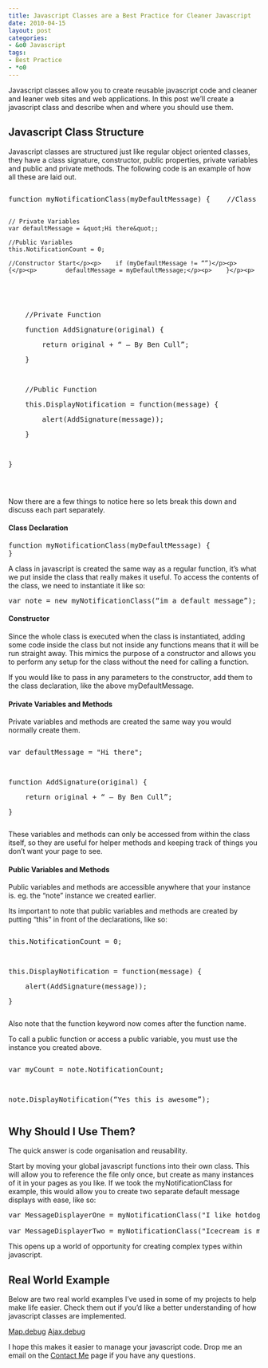 ```yaml
---
title: Javascript Classes are a Best Practice for Cleaner Javascript
date: 2010-04-15
layout: post
categories:
- &o0 Javascript
tags:
- Best Practice
- *o0
---
```


<p>Javascript classes allow you to create reusable javascript code and cleaner and leaner web sites and web applications. In this post we’ll create a javascript class and describe when and where you should use them.</p>  <h2>Javascript Class Structure</h2>  <p>Javascript classes are structured just like regular object oriented classes, they have a class signature, constructor, public properties, private variables and public and private methods. The following code is an example of how all these are laid out.</p>  <pre class="brush: js;"><p>function myNotificationClass(myDefaultMessage) {    //Class Declaration

    // Private Variables
    var defaultMessage = &quot;Hi there&quot;;

    //Public Variables
    this.NotificationCount = 0;

    //Constructor Start</p><p>    if (myDefaultMessage != “”)</p><p>    {</p><p>        defaultMessage = myDefaultMessage;</p><p>    }</p><p>
</p><p>&#160;</p><p>    //Private Function</p><p>    function AddSignature(original) {</p><p>        return original + “ – By Ben Cull”;</p><p>    }</p><p>&#160;</p><p>    //Public Function</p><p>    this.DisplayNotification = function(message) {</p><p>        alert(AddSignature(message));</p><p>    }</p><p>&#160;</p><p>}</p><p>&#160;</p></pre>

<p>Now there are a few things to notice here so lets break this down and discuss each part separately.</p>

<h4>Class Declaration</h4>

<pre class="brush: js;">function myNotificationClass(myDefaultMessage) {
}</pre>

<p>A class in javascript is created the same way as a regular function, it’s what we put inside the class that really makes it useful. To access the contents of the class, we need to instantiate it like so:</p>

<pre class="brush: js;">var note = new myNotificationClass(“im a default message”);</pre>

<h4>Constructor</h4>

<p>Since the whole class is executed when the class is instantiated, adding some code inside the class but not inside any functions means that it will be run straight away. This mimics the purpose of a constructor and allows you to perform any setup for the class without the need for calling a function.</p>

<p>If you would like to pass in any parameters to the constructor, add them to the class declaration, like the above myDefaultMessage.</p>

<h4>Private Variables and Methods</h4>

<p>Private variables and methods are created the same way you would normally create them.</p>

<pre class="brush: js;"><p>var defaultMessage = &quot;Hi there&quot;; </p><p>&#160;</p><p>function AddSignature(original) {</p><p>    return original + “ – By Ben Cull”;</p><p>}</p></pre>

<p>These variables and methods can only be accessed from within the class itself, so they are useful for helper methods and keeping track of things you don’t want your page to see.</p>

<h4>Public Variables and Methods</h4>

<p>Public variables and methods are accessible anywhere that your instance is. eg. the “note” instance we created earlier.</p>

<p>Its important to note that public variables and methods are created by putting “this” in front of the declarations, like so:</p>

<pre class="brush: js;"><p>this.NotificationCount = 0; </p><p>&#160;</p><p>this.DisplayNotification = function(message) {</p><p>    alert(AddSignature(message));</p><p>}</p></pre>

<p>Also note that the function keyword now comes after the function name.</p>

<p>To call a public function or access a public variable, you must use the instance you created above.</p>

<pre class="brush: js;"><p>var myCount = note.NotificationCount;</p><p>&#160;</p><p>note.DisplayNotification(“Yes this is awesome”);</p></pre>

<h2>Why Should I Use Them?</h2>

<p>The quick answer is code organisation and reusability.</p>

<p>Start by moving your global javascript functions into their own class. This will allow you to reference the file only once, but create as many instances of it in your pages as you like. If we took the myNotificationClass for example, this would allow you to create two separate default message displays with ease, like so:</p>

<pre class="brush: js;">var MessageDisplayerOne = myNotificationClass(&quot;I like hotdogs&quot;);

var MessageDisplayerTwo = myNotificationClass(&quot;Icecream is my favourite&quot;);</pre>

<p>This opens up a world of opportunity for creating complex types within javascript.</p>

<h2>Real World Example</h2>

<p>Below are two real world examples I’ve used in some of my projects to help make life easier. Check them out if you’d like a better understanding of how javascript classes are implemented.</p>

<p><a href='/wp-content/uploads/2010/04/Map.debug_.js'>Map.debug</a>
<a href='/wp-content/uploads/2010/04/Ajax.debug_.js'>Ajax.debug</a></p>

<p>I hope this makes it easier to manage your javascript code. Drop me an email on the <a title="Contact Me" href="http://benjii.me/contact-me/">Contact Me</a> page if you have any questions.</p>